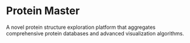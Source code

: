 # Protein Master
A novel protein structure exploration platform that aggregates comprehensive protein databases and advanced visualization algorithms.
